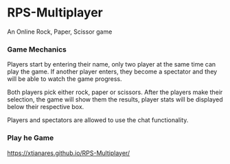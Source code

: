 # RPS-Multiplayer
An Online Rock, Paper, Scissor game

### Game Mechanics
Players start by entering their name, only two player at the same time can play the game. If another player enters, they become a spectator and they will be able to watch the game progress.

Both players pick either rock, paper or scissors. After the players make their selection, the game will show them the results, player stats will be displayed below their respective box.

Players and spectators are allowed to use the chat functionality.

### Play he Game
https://xtianares.github.io/RPS-Multiplayer/
